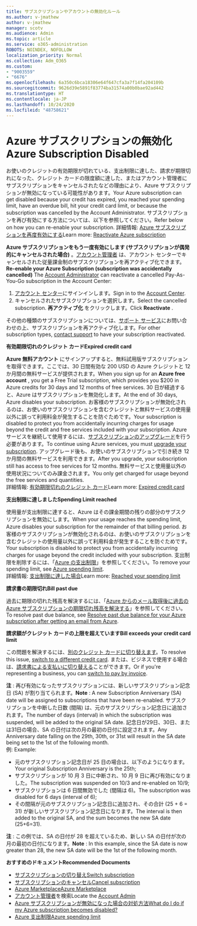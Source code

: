 ```yaml
---
title: サブスクリプションやアカウントの無効化ルール
ms.author: v-jmathew
author: v-jmathew
manager: scotv
ms.audience: Admin
ms.topic: article
ms.service: o365-administration
ROBOTS: NOINDEX, NOFOLLOW
localization_priority: Normal
ms.collection: Adm_O365
ms.custom:
- "9003559"
- "6676"
ms.openlocfilehash: 6a350c6bca18306e64f647cfa3a7f14fa204109b
ms.sourcegitcommit: 9626d39e5891f83774ba31574a00b0bae92ad442
ms.translationtype: HT
ms.contentlocale: ja-JP
ms.lasthandoff: 10/24/2020
ms.locfileid: "48758621"
---
```

# <a name="azure-subscription-disabled"></a><span data-ttu-id="7ab8d-102">Azure サブスクリプションの無効化</span><span class="sxs-lookup"><span data-stu-id="7ab8d-102">Azure Subscription Disabled</span></span>

<span data-ttu-id="7ab8d-103">お使いのクレジットの有効期限が切れている、支出制限に達した、請求が期限切れになった、クレジット カードの限度額に達した、またはアカウント管理者にサブスクリプションをキャンセルされたなどの理由により、Azure サブスクリプションが無効になっている可能性があります。</span><span class="sxs-lookup"><span data-stu-id="7ab8d-103">Your Azure subscription can get disabled because your credit has expired, you reached your spending limit, have an overdue bill, hit your credit card limit, or because the subscription was cancelled by the Account Administrator.</span></span> <span data-ttu-id="7ab8d-104">サブスクリプションを再び有効にする方法については、以下を参照してください。</span><span class="sxs-lookup"><span data-stu-id="7ab8d-104">Refer below on how you can re-enable your subscription.</span></span> <span data-ttu-id="7ab8d-105">詳細情報: [Azure サブスクリプションを再度有効にする](https://docs.microsoft.com/azure/billing/billing-subscription-become-disable?WT.mc_id=Portal-Microsoft_Azure_Support)</span><span class="sxs-lookup"><span data-stu-id="7ab8d-105">Learn more: [Reactivate Azure subscription](https://docs.microsoft.com/azure/billing/billing-subscription-become-disable?WT.mc_id=Portal-Microsoft_Azure_Support)</span></span>

<span data-ttu-id="7ab8d-106">**Azure サブスクリプションをもう一度有効にします (サブスクリプションが偶発的にキャンセルされた場合)** 。[アカウント管理者](https://docs.microsoft.com/azure/billing/billing-subscription-transfer?WT.mc_id=Portal-Microsoft_Azure_Support#whoisaa) は、アカウント センターでキャンセルされた従量課金制のサブスクリプションを再アクティブ化できます。</span><span class="sxs-lookup"><span data-stu-id="7ab8d-106">**Re-enable your Azure Subscription (subscription was accidentally cancelled)** The [Account Administrator](https://docs.microsoft.com/azure/billing/billing-subscription-transfer?WT.mc_id=Portal-Microsoft_Azure_Support#whoisaa) can reactivate a cancelled Pay-As-You-Go subscription in the Account Center:</span></span>

1. <span data-ttu-id="7ab8d-107">[アカウント センター](https://account.windowsazure.com/Subscriptions)にサインインします。</span><span class="sxs-lookup"><span data-stu-id="7ab8d-107">Sign in to the [Account Center](https://account.windowsazure.com/Subscriptions).</span></span>
2. <span data-ttu-id="7ab8d-108">キャンセルされたサブスクリプションを選択します。</span><span class="sxs-lookup"><span data-stu-id="7ab8d-108">Select the cancelled subscription.</span></span> <span data-ttu-id="7ab8d-109">**再アクティブ化** をクリックします。</span><span class="sxs-lookup"><span data-stu-id="7ab8d-109">Click **Reactivate** .</span></span>

<span data-ttu-id="7ab8d-110">その他の種類のサブスクリプションについては、[サポート サービス](https://portal.azure.com/?#blade/Microsoft_Azure_Support/HelpAndSupportBlade)にお問い合わせの上、サブスクリプションを再アクティブ化します。</span><span class="sxs-lookup"><span data-stu-id="7ab8d-110">For other subscription types, [contact support](https://portal.azure.com/?#blade/Microsoft_Azure_Support/HelpAndSupportBlade) to have your subscription reactivated.</span></span>

<span data-ttu-id="7ab8d-111">**有効期限切れのクレジット カード**</span><span class="sxs-lookup"><span data-stu-id="7ab8d-111">**Expired credit card**</span></span>

<span data-ttu-id="7ab8d-112">**Azure 無料アカウント** にサインアップすると、無料試用版サブスクリプションを取得できます。ここでは、30 日間有効な 200 USD の Azure クレジットと 12 か月間の無料サービスが提供されます。</span><span class="sxs-lookup"><span data-stu-id="7ab8d-112">When you sign up for an **Azure free account** , you get a Free Trial subscription, which provides you $200 in Azure credits for 30 days and 12 months of free services.</span></span> <span data-ttu-id="7ab8d-113">30 日が経過すると、Azure はサブスクリプションを無効化します。</span><span class="sxs-lookup"><span data-stu-id="7ab8d-113">At the end of 30 days, Azure disables your subscription.</span></span> <span data-ttu-id="7ab8d-114">お客様のサブスクリプションが無効化されるのは、お使いのサブスクリプションを含むクレジットと無料サービスの使用量以外に誤って利用料金が発生することを防ぐためです。</span><span class="sxs-lookup"><span data-stu-id="7ab8d-114">Your subscription is disabled to protect you from accidentally incurring charges for usage beyond the credit and free services included with your subscription.</span></span> <span data-ttu-id="7ab8d-115">Azure サービスを継続して使用するには、[サブスクリプションのアップグレード](https://docs.microsoft.com/azure/billing/billing-upgrade-azure-subscription?WT.mc_id=Portal-Microsoft_Azure_Support)を行う必要があります。</span><span class="sxs-lookup"><span data-stu-id="7ab8d-115">To continue using Azure services, you must [upgrade your subscription](https://docs.microsoft.com/azure/billing/billing-upgrade-azure-subscription?WT.mc_id=Portal-Microsoft_Azure_Support).</span></span> <span data-ttu-id="7ab8d-116">アップグレード後も、お使いのサブスクリプションで引き続き 12 か月間の無料サービスを利用できます。</span><span class="sxs-lookup"><span data-stu-id="7ab8d-116">After you upgrade, your subscription still has access to free services for 12 months.</span></span> <span data-ttu-id="7ab8d-117">無料サービスと使用量以外の使用状況についてのみ課金されます。</span><span class="sxs-lookup"><span data-stu-id="7ab8d-117">You only get charged for usage beyond the free services and quantities.</span></span>  
<span data-ttu-id="7ab8d-118">詳細情報: [有効期限切れのクレジット カード](https://docs.microsoft.com/azure/billing/billing-subscription-become-disable?WT.mc_id=Portal-Microsoft_Azure_Support#your-credit-is-expired)</span><span class="sxs-lookup"><span data-stu-id="7ab8d-118">Learn more: [Expired credit card](https://docs.microsoft.com/azure/billing/billing-subscription-become-disable?WT.mc_id=Portal-Microsoft_Azure_Support#your-credit-is-expired)</span></span>

<span data-ttu-id="7ab8d-119">**支出制限に達しました**</span><span class="sxs-lookup"><span data-stu-id="7ab8d-119">**Spending Limit reached**</span></span>

<span data-ttu-id="7ab8d-120">使用量が支出制限に達すると、Azure はその課金期間の残りの部分のサブスクリプションを無効にします。</span><span class="sxs-lookup"><span data-stu-id="7ab8d-120">When your usage reaches the spending limit, Azure disables your subscription for the remainder of that billing period.</span></span> <span data-ttu-id="7ab8d-121">お客様のサブスクリプションが無効化されるのは、お使いのサブスクリプションを含むクレジットの使用量以外に誤って利用料金が発生することを防ぐためです。</span><span class="sxs-lookup"><span data-stu-id="7ab8d-121">Your subscription is disabled to protect you from accidentally incurring charges for usage beyond the credit included with your subscription.</span></span> <span data-ttu-id="7ab8d-122">支出制限を削除するには、「[Azure の支出制限](https://docs.microsoft.com/azure/cost-management-billing/manage/spending-limit?WT.mc_id=Portal-Microsoft_Azure_Support)」を参照してください。</span><span class="sxs-lookup"><span data-stu-id="7ab8d-122">To remove your spending limit, see [Azure spending limit](https://docs.microsoft.com/azure/cost-management-billing/manage/spending-limit?WT.mc_id=Portal-Microsoft_Azure_Support).</span></span>  
<span data-ttu-id="7ab8d-123">詳細情報: [支出制限に達した場合](https://docs.microsoft.com/azure/cost-management-billing/manage/subscription-disabled?WT.mc_id=Portal-Microsoft_Azure_Support#you-reached-your-spending-limit)</span><span class="sxs-lookup"><span data-stu-id="7ab8d-123">Learn more: [Reached your spending limit](https://docs.microsoft.com/azure/cost-management-billing/manage/subscription-disabled?WT.mc_id=Portal-Microsoft_Azure_Support#you-reached-your-spending-limit)</span></span>

<span data-ttu-id="7ab8d-124">**請求書の期限切れ**</span><span class="sxs-lookup"><span data-stu-id="7ab8d-124">**Bill past due**</span></span>

<span data-ttu-id="7ab8d-125">過去に期限の切れた残高を解決するには、「[Azure からのメール取得後に過去の Azure サブスクリプションの期限切れ残高を解決する](https://docs.microsoft.com/azure/billing/billing-azure-subscription-past-due-balance?WT.mc_id=Portal-Microsoft_Azure_Support)」を参照してください。</span><span class="sxs-lookup"><span data-stu-id="7ab8d-125">To resolve past due balance, see [Resolve past due balance for your Azure subscription after getting an email from Azure](https://docs.microsoft.com/azure/billing/billing-azure-subscription-past-due-balance?WT.mc_id=Portal-Microsoft_Azure_Support).</span></span>

<span data-ttu-id="7ab8d-126">**請求額がクレジット カードの上限を超えています**</span><span class="sxs-lookup"><span data-stu-id="7ab8d-126">**Bill exceeds your credit card limit**</span></span>

<span data-ttu-id="7ab8d-127">この問題を解決するには、[別のクレジット カードに切り替えます](https://docs.microsoft.com/azure/billing/billing-how-to-change-credit-card?WT.mc_id=Portal-Microsoft_Azure_Support)。</span><span class="sxs-lookup"><span data-stu-id="7ab8d-127">To resolve this issue, [switch to a different credit card](https://docs.microsoft.com/azure/billing/billing-how-to-change-credit-card?WT.mc_id=Portal-Microsoft_Azure_Support).</span></span> <span data-ttu-id="7ab8d-128">または、ビジネスで使用する場合は、[請求書による支払いに切り替える](https://docs.microsoft.com/azure/billing/billing-how-to-pay-by-invoice?WT.mc_id=Portal-Microsoft_Azure_Support)ことができます。</span><span class="sxs-lookup"><span data-stu-id="7ab8d-128">Or if you're representing a business, you can [switch to pay by invoice](https://docs.microsoft.com/azure/billing/billing-how-to-pay-by-invoice?WT.mc_id=Portal-Microsoft_Azure_Support).</span></span>

<span data-ttu-id="7ab8d-129">**注** : 再び有効になったサブスクリプションには、新しいサブスクリプション記念日 (SA) が割り当てられます。</span><span class="sxs-lookup"><span data-stu-id="7ab8d-129">**Note** : A new Subscription Anniversary (SA) date will be assigned to subscriptions that have been re-enabled.</span></span> <span data-ttu-id="7ab8d-130">サブスクリプションを中断した日数 (間隔) は、元のサブスクリプション記念日に追加されます。</span><span class="sxs-lookup"><span data-stu-id="7ab8d-130">The number of days (interval) in which the subscription was suspended, will be added to the original SA date.</span></span> <span data-ttu-id="7ab8d-131">記念日が29日、30日、または31日の場合、SA の日付は次の月の最初の日付に設定されます。</span><span class="sxs-lookup"><span data-stu-id="7ab8d-131">Any Anniversary date falling on the 29th, 30th, or 31st will result in the SA date being set to the 1st of the following month.</span></span>  
<span data-ttu-id="7ab8d-132">例: </span><span class="sxs-lookup"><span data-stu-id="7ab8d-132">Example:</span></span>

- <span data-ttu-id="7ab8d-133">元のサブスクリプション記念日が 25 日の場合は、以下のようになります。</span><span class="sxs-lookup"><span data-stu-id="7ab8d-133">Your original Subscription Anniversary is the 25th;</span></span>
- <span data-ttu-id="7ab8d-134">サブスクリプションが 10 月 3 日に中断され、10 月 9 日に再び有効になりました。</span><span class="sxs-lookup"><span data-stu-id="7ab8d-134">The subscription was suspended on 10/3 and re-enabled on 10/9;</span></span>
- <span data-ttu-id="7ab8d-135">サブスクリプションは 6 日間無効でした (間隔は 6)。</span><span class="sxs-lookup"><span data-stu-id="7ab8d-135">The subscription was disabled for 6 days (interval of 6);</span></span>
- <span data-ttu-id="7ab8d-136">その間隔が元のサブスクリプション記念日に追加され、その合計 (25 + 6 = 31) が新しいサブスクリプション記念日になります。</span><span class="sxs-lookup"><span data-stu-id="7ab8d-136">The interval is then added to the original SA, and the sum becomes the new SA date (25+6=31).</span></span> 

<span data-ttu-id="7ab8d-137">**注** : この例では、SA の日付が 28 を超えているため、新しい SA の日付が次の月の最初の日付になります。</span><span class="sxs-lookup"><span data-stu-id="7ab8d-137">**Note** : In this example, since the SA date is now greater than 28, the new SA date will be the 1st of the following month.</span></span>

<span data-ttu-id="7ab8d-138">**おすすめのドキュメント**</span><span class="sxs-lookup"><span data-stu-id="7ab8d-138">**Recommended Documents**</span></span>

- [<span data-ttu-id="7ab8d-139">サブスクリプションの切り替え</span><span class="sxs-lookup"><span data-stu-id="7ab8d-139">Switch subscription</span></span>](https://docs.microsoft.com/azure/billing/billing-how-to-switch-azure-offer?WT.mc_id=Portal-Microsoft_Azure_Support)  
- [<span data-ttu-id="7ab8d-140">サブスクリプションのキャンセル</span><span class="sxs-lookup"><span data-stu-id="7ab8d-140">Cancel subscription</span></span>](https://docs.microsoft.com/azure/billing/billing-how-to-cancel-azure-subscription?WT.mc_id=Portal-Microsoft_Azure_Support)  
- [<span data-ttu-id="7ab8d-141">Azure Marketplace</span><span class="sxs-lookup"><span data-stu-id="7ab8d-141">Azure Marketplace</span></span>](https://azuremarketplace.microsoft.com/marketplace/?source=datamarket)
- <span data-ttu-id="7ab8d-142">[アカウント管理者](https://docs.microsoft.com/azure/billing/billing-subscription-transfer?WT.mc_id=Portal-Microsoft_Azure_Support#whoisaa)を検索</span><span class="sxs-lookup"><span data-stu-id="7ab8d-142">Locate the [Account Admin](https://docs.microsoft.com/azure/billing/billing-subscription-transfer?WT.mc_id=Portal-Microsoft_Azure_Support#whoisaa)</span></span>
- [<span data-ttu-id="7ab8d-143">Azure サブスクリプションが無効になった場合の対処方法</span><span class="sxs-lookup"><span data-stu-id="7ab8d-143">What do I do if my Azure subscription becomes disabled?</span></span>](https://docs.microsoft.com/azure/billing/billing-subscription-become-disable/?WT.mc_id=Portal-Microsoft_Azure_Support)
- [<span data-ttu-id="7ab8d-144">Azure 支出制限</span><span class="sxs-lookup"><span data-stu-id="7ab8d-144">Azure spending limit</span></span>](https://docs.microsoft.com/azure/cost-management-billing/manage/spending-limit?WT.mc_id=Portal-Microsoft_Azure_Support)
